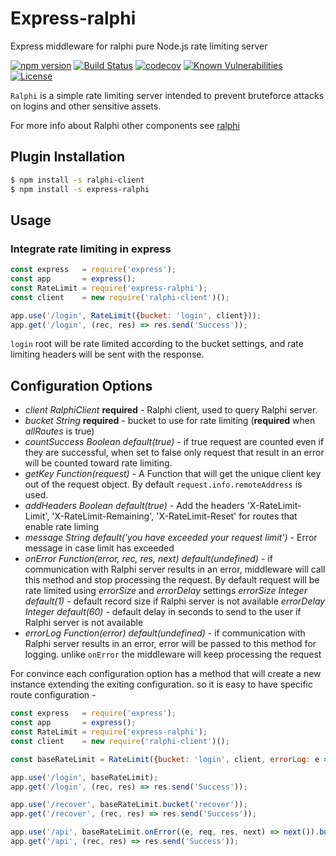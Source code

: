 # Express-ralphi
Express middleware for ralphi pure Node.js rate limiting server

[![npm version](https://img.shields.io/npm/v/express-ralphi.svg)](https://www.npmjs.com/package/express-ralphi)
[![Build Status](https://travis-ci.org/yonjah/ralphi.svg?branch=master)](https://travis-ci.org/yonjah/ralphi)
[![codecov](https://codecov.io/gh/yonjah/ralphi/branch/master/graph/badge.svg)](https://codecov.io/gh/yonjah/ralphi)
[![Known Vulnerabilities](https://snyk.io/test/npm/express-ralphi/badge.svg)](https://snyk.io/test/npm/express-ralphi)
[![License](https://img.shields.io/npm/l/ralphi.svg?maxAge=2592000?style=plastic)](https://github.com/yonjah/ralphi/blob/master/LICENSE)

`Ralphi` is a simple rate limiting server intended to prevent bruteforce attacks on logins and other sensitive assets.

For more info about Ralphi other components see [ralphi](https://ralphi.js.org/)

## Plugin Installation

```bash
$ npm install -s ralphi-client
$ npm install -s express-ralphi
```

## Usage 

### Integrate rate limiting in express
<!-- eslint-disable strict,no-unused-vars,no-new-require -->

```js
const express   = require('express');
const app       = express();
const RateLimit = require('express-ralphi');
const client    = new require('ralphi-client')();

app.use('/login', RateLimit({bucket: 'login', client}));
app.get('/login', (rec, res) => res.send('Success'));
```

`login` root will be rate limited according to the bucket settings, and rate limiting headers will be sent with the response.

## Configuration Options
- _client RalphiClient_ **required** - Ralphi client, used to query Ralphi server.
- _bucket String_ **required** - bucket to use for rate limiting (**required** when _allRoutes_ is true)
- _countSuccess Boolean default(true)_ - if true request are counted even if they are successful, when set to false only request that result in an error will be counted toward rate limiting.
- _getKey Function(request)_ - A Function that will get the unique client key out of the request object. By default `request.info.remoteAddress` is used.
- _addHeaders Boolean default(true)_ - Add the headers 'X-RateLimit-Limit', 'X-RateLimit-Remaining', 'X-RateLimit-Reset' for routes that enable rate liming
- _message String default('you have exceeded your request limit')_ - Error message in case limit has exceeded
- _onError Function(error, rec, res, next) default(undefined)_ - if communication with Ralphi server results in an error, middleware will call this method and stop processing the request. By default request will be rate limited using _errorSize_ and _errorDelay_ settings
_errorSize Integer default(1)_ - default record size if Ralphi server is not available
_errorDelay Integer default(60)_ - default delay in seconds to send to the user if Ralphi server is not available
- _errorLog Function(error) default(undefined)_ - if communication with Ralphi server results in an error, error will be passed to this method for logging. unlike `onError` the middleware will keep processing the request

For convince each configuration option has a method that will create a new instance extending the exiting configuration. so it is easy to have specific route configuration -
<!-- eslint-disable strict,no-unused-vars,no-new-require,no-console -->

```js
const express   = require('express');
const app       = express();
const RateLimit = require('express-ralphi');
const client    = new require('ralphi-client')();

const baseRateLimit = RateLimit({bucket: 'login', client, errorLog: e => console.log(e)});

app.use('/login', baseRateLimit);
app.get('/login', (rec, res) => res.send('Success'));

app.use('/recover', baseRateLimit.bucket('recover'));
app.get('/recover', (rec, res) => res.send('Success'));

app.use('/api', baseRateLimit.onError((e, req, res, next) => next()).bucket('api'));
app.get('/api', (rec, res) => res.send('Success'));
```

